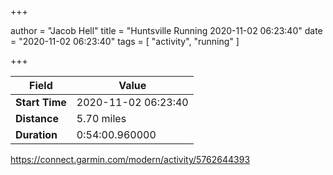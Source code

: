 +++

author = "Jacob Hell"
title = "Huntsville Running 2020-11-02 06:23:40"
date = "2020-11-02 06:23:40"
tags = [
    "activity", "running"
]

+++

<!--more-->

|Field  |Value  |
|--- | --- |
|**Start Time**|2020-11-02 06:23:40|
|**Distance**|5.70 miles|
|**Duration**|0:54:00.960000|

https://connect.garmin.com/modern/activity/5762644393
